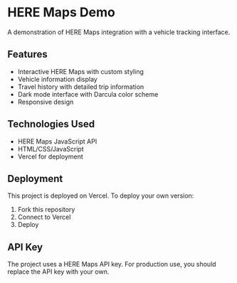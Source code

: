 # HERE Maps Demo

A demonstration of HERE Maps integration with a vehicle tracking interface.

## Features

- Interactive HERE Maps with custom styling
- Vehicle information display
- Travel history with detailed trip information
- Dark mode interface with Darcula color scheme
- Responsive design

## Technologies Used

- HERE Maps JavaScript API
- HTML/CSS/JavaScript
- Vercel for deployment

## Deployment

This project is deployed on Vercel. To deploy your own version:

1. Fork this repository
2. Connect to Vercel
3. Deploy

## API Key

The project uses a HERE Maps API key. For production use, you should replace the API key with your own. 